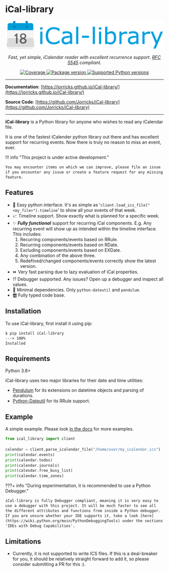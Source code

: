 # iCal-library
<p align="center">
  <a href="https://jorricks.github.io/iCal-library"><img src="ical-library.png" alt="iCal-library" width="600px"></a>
</p>
<p align="center">
    <em>Fast, yet simple, iCalendar reader with excellent recurrence support. <a href="https://www.ietf.org/rfc/rfc5545.txt">RFC 5545</a> compliant.</em>
</p>
<p align="center">
<a href="https://codecov.io/gh/Jorricks/iCal-library" target="_blank">
    <img src="https://img.shields.io/codecov/c/github/Jorricks/iCal-library/main" alt="Coverage">
</a>
<a href="https://pypi.org/project/iCal-library" target="_blank">
    <img src="https://img.shields.io/pypi/v/iCal-library?color=%2334D058&label=pypi%20package" alt="Package version">
</a>
<a href="https://pypi.org/project/iCal-library" target="_blank">
    <img src="https://img.shields.io/pypi/pyversions/iCal-library.svg?color=%2334D058" alt="Supported Python versions">
</a>
</p>

---

**Documentation**: [https://jorricks.github.io/iCal-library/](https://jorricks.github.io/iCal-library/)

**Source Code**: [https://github.com/Jorricks/iCal-library](https://github.com/Jorricks/iCal-library)

---

**iCal-library** is a Python library for anyone who wishes to read any iCalendar file.

It is one of the fastest iCalender python library out there and has excellent support for recurring events. Now there is truly no reason to miss an event, ever.

!!! info "This project is under active development."

    You may encounter items on which we can improve, please file an issue if you encounter any issue or create a feature request for any missing feature.

## Features
- 🚀 Easy python interface. It's as simple as '`client.load_ics_file("<my_file>").timeline`' to show all your events of that week.
- 📈 Timeline support. Show exactly what is planned for a specific week.
- ✨ ***Fully functional*** support for recurring iCal components. E.g. Any recurring event will show up as intended within the timeline interface. This includes:
    1. Recurring components/events based on RRule.
    2. Recurring components/events based on RDate.
    3. Excluding components/events based on EXDate.
    4. Any combination of the above three.
    5. Redefined/changed components/events correctly show the latest version. 
- ⏩ Very fast parsing due to lazy evaluation of iCal properties.
- ⁉️ Debugger supported. Any issues? Open up a debugger and inspect all values.
- 🔅 Minimal dependencies. Only `python-dateutil` and `pendulum`.
- 🆎 Fully typed code base.



## Installation
To use iCal-library, first install it using pip:

<!-- termynal -->
```
$ pip install iCal-library
---> 100%
Installed
```


## Requirements
Python 3.8+

iCal-library uses two major libraries for their date and time utilities:
- [Pendulum](https://github.com/sdispater/pendulum) for its extensions on datetime objects and parsing of durations.
- [Python-Dateutil](https://github.com/dateutil/dateutil) for its RRule support.


## Example
A simple example. Please look [in the docs](https://jorricks.github.io/iCal-library/) for more examples.

```python
from ical_library import client

calendar = client.parse_icalendar_file("/home/user/my_icalendar.ics")
print(calendar.events)
print(calendar.todos)
print(calendar.journals)
print(calendar.free_busy_list)
print(calendar.time_zones)
```


???+ info "During experimentation, it is recommended to use a Python Debugger."

    iCal-library is fully Debugger compliant, meaning it is very easy to use a debugger with this project. It will be much faster to see all the different attributes and functions from inside a Python debugger. If you are unsure whether your IDE supports it, take a look [here](https://wiki.python.org/moin/PythonDebuggingTools) under the sections 'IDEs with Debug Capabilities'.


## Limitations
- Currently, it is not supported to write ICS files. If this is a deal-breaker for you, it should be relatively straight forward to add it, so please consider submitting a PR for this :).
